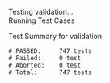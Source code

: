
Testing validation...</br>
Running Test Cases

Test Summary for validation

    # PASSED:     747 tests
    # Failed:     0 test
    # Aborted:    0 test
    # Total:      747 tests
